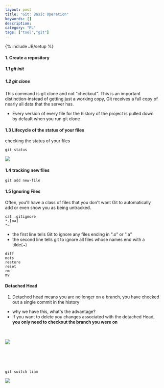 ```yaml
---
layout: post
title: "Git: Basic Operation"
keywords: []
description: 
category: "PL"
tags: ["tool","git"]
---
```

{% include JB/setup %}

#### 1. Create a repository

##### 1.1 git init
##### 1.2 git clone
This command is git clone and not "checkout". This is an important
distinction-instead of getting just a working copy, Git receives a full copy of
nearly all data that the server has.
- Every version of every file for the history of the project is pulled down by
  default when you run git clone




#### 1.3 Lifecycle of the status of your files
checking the status of your files
```shell
git status
```

<img align="left"
src="{{IMAGE_PATH}}/os-software-git-basic-file-lifecycle.png" /> <br />

#### 1.4 tracking new files

```shell
git add new-file
```

#### 1.5 Ignoring Files
Often, you'll have a class of files that you don't want Git to automatically add
or even show you as being untracked.

```shell
cat .gitignore
*.[oa]
*~
```
- the first line tells Git to ignore any files ending in ".o" or ".a"
- the second line tells git to ignore all files whose names end with a tilde(~)




```shell
diff
nots
restore
reset
rm
mv
```

#### Detached Head
1. Detached head means you are no longer on a branch, you have checked out a
   single commit in the history
- why we have this, what's the advantage?
- If you want to delete you changes associated with the detached Head, **you
  only need to checkout the branch you were on**
  


<br />  <br />
<img align="left"
src="{{IMAGE_PATH}}/os-software-git-basic-detach-head-before-switch.png" /> <br />
<br /> <br /> <br /> <br />

```shell
git switch liam
```

<img align="left"
src="{{IMAGE_PATH}}/os-software-git-basic-detach-head-after-switch.png" /> <br />
<br /> <br /> <br /> <br />

